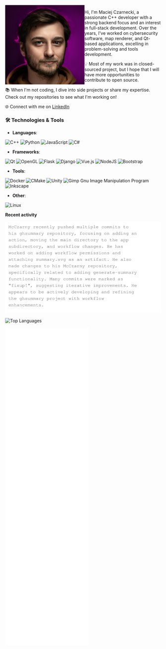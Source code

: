 <img src="maciej-czarnecki-2025.png" align="left" width="256px"/>

Hi, I'm Maciej Czarnecki, a passionate C++ developer with a strong backend focus and an interest in full-stack development. Over the years, I've worked on cybersecurity software, map renderer, and Qt-based applications, excelling in problem-solving and tools development.

💡 Most of my work was in closed-sourced project, but I hope that I will have more opportunities to contribute to open source.

📚 When I'm not coding, I dive into side projects or share my expertise. Check out my repositories to see what I'm working on!

🌐 Connect with me on [LinkedIn](https://www.linkedin.com/in/maciejczarnecki/)

### 🛠️ Technologies & Tools
- **Languages**: 

![C++](https://img.shields.io/badge/c++-%2300599C.svg?style=for-the-badge&logo=c%2B%2B&logoColor=white)
![Python](https://img.shields.io/badge/python-3670A0?style=for-the-badge&logo=python&logoColor=ffdd54)
![JavaScript](https://img.shields.io/badge/javascript-%23323330.svg?style=for-the-badge&logo=javascript&logoColor=%23F7DF1E)
![C#](https://img.shields.io/badge/c%23-%23239120.svg?style=for-the-badge&logo=csharp&logoColor=white)

- **Frameworks**:

![Qt](https://img.shields.io/badge/Qt-%23217346.svg?style=for-the-badge&logo=Qt&logoColor=white)
![OpenGL](https://img.shields.io/badge/OpenGL-%23FFFFFF.svg?style=for-the-badge&logo=opengl)
![Flask](https://img.shields.io/badge/flask-%23000.svg?style=for-the-badge&logo=flask&logoColor=white)
![Django](https://img.shields.io/badge/django-%23092E20.svg?style=for-the-badge&logo=django&logoColor=white)
![Vue.js](https://img.shields.io/badge/vuejs-%2335495e.svg?style=for-the-badge&logo=vuedotjs&logoColor=%234FC08D)
![NodeJS](https://img.shields.io/badge/node.js-6DA55F?style=for-the-badge&logo=node.js&logoColor=white)
![Bootstrap](https://img.shields.io/badge/bootstrap-%238511FA.svg?style=for-the-badge&logo=bootstrap&logoColor=white)


- **Tools**: 

![Docker](https://img.shields.io/badge/docker-%230db7ed.svg?style=for-the-badge&logo=docker&logoColor=white)
![CMake](https://img.shields.io/badge/CMake-%23008FBA.svg?style=for-the-badge&logo=cmake&logoColor=white)
![Unity](https://img.shields.io/badge/unity-%23000000.svg?style=for-the-badge&logo=unity&logoColor=white)
![Gimp Gnu Image Manipulation Program](https://img.shields.io/badge/Gimp-657D8B?style=for-the-badge&logo=gimp&logoColor=FFFFFF)
![Inkscape](https://img.shields.io/badge/Inkscape-e0e0e0?style=for-the-badge&logo=inkscape&logoColor=080A13)

- **Other**: 

![Linux](https://img.shields.io/badge/Linux-FCC624?style=for-the-badge&logo=linux&logoColor=black)

**Recent activity**

![Summary](github-summary.svg)

<!-- Source: https://github.com/Ileriayo/markdown-badges  -->

<!-- Still working on this -->
<!-- ![GitHub stats](https://github-readme-stats.vercel.app/api?username=McCzarny&show_icons=true&theme=radical) -->


![Top Languages](https://github-readme-stats.vercel.app/api/top-langs/?username=McCzarny&layout=compact&theme=dark)

![Metrics](github-metrics.svg)
